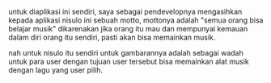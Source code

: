 untuk diaplikasi ini sendiri, saya sebagai pendevelopnya mengasihkan kepada aplikasi nisulo ini sebuah motto, mottonya  adalah "semua orang bisa belajar musik" dikarenakan jika orang itu mau dan mempunyai kemauan dalam diri orang itu sendiri, pasti akan bisa memainkan musik.

nah untuk nisulo itu sendiri untuk gambarannya adalah sebagai wadah untuk para user dengan tujuan user tersebut bisa memainkan alat musik dengan lagu yang user pilih.
